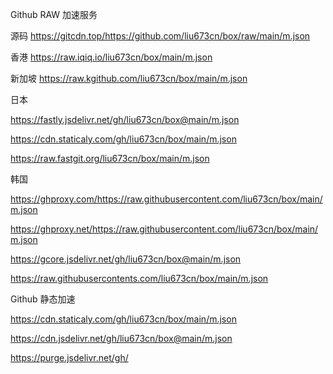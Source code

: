 Github RAW 加速服务

源码 https://gitcdn.top/https://github.com/liu673cn/box/raw/main/m.json

香港 https://raw.iqiq.io/liu673cn/box/main/m.json

新加坡 https://raw.kgithub.com/liu673cn/box/main/m.json

日本

https://fastly.jsdelivr.net/gh/liu673cn/box@main/m.json

https://cdn.staticaly.com/gh/liu673cn/box/main/m.json

https://raw.fastgit.org/liu673cn/box/main/m.json

韩国

https://ghproxy.com/https://raw.githubusercontent.com/liu673cn/box/main/m.json

https://ghproxy.net/https://raw.githubusercontent.com/liu673cn/box/main/m.json

https://gcore.jsdelivr.net/gh/liu673cn/box@main/m.json

https://raw.githubusercontents.com/liu673cn/box/main/m.json

Github 静态加速

https://cdn.staticaly.com/gh/liu673cn/box/main/m.json

https://cdn.jsdelivr.net/gh/liu673cn/box@main/m.json

https://purge.jsdelivr.net/gh/
